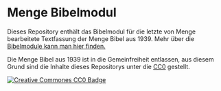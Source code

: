 # Menge Bibelmodul
Dieses Repository enthält das Bibelmodul für die letzte von Menge bearbeitete Textfassung der Menge Bibel aus 1939.
Mehr über die [Bibelmodule kann man hier finden.](https://obp.awesomebible.de/)

Die Menge Bibel aus 1939 ist in die Gemeinfreiheit entlassen, aus diesem Grund sind die Inhalte dieses Repositorys unter die [CC0](https://creativecommons.org/publicdomain/zero/1.0/deed.de) gestellt.

[![Creative Commones CC0 Badge](https://mirrors.creativecommons.org/presskit/buttons/88x31/svg/cc-zero.svg)](https://creativecommons.org/publicdomain/zero/1.0/deed.de)